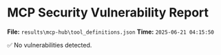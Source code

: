 # MCP Security Vulnerability Report
**File:** `results\mcp-hub\tool_definitions.json`
**Time:** `2025-06-21 04:15:50`

✅ No vulnerabilities detected.